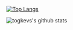 [![Top Langs](https://github-readme-stats.vercel.app/api/top-langs/?username=tgodkev&hide=html,vue,css&theme=tokyonight)](https://github.com/tgodkev/github-readme-stats)


![togkevs's github stats](https://github-readme-stats.vercel.app/api?username=tgodkev&count_private=true&theme=tokyonight&show_icons=true)

<!---
tgodkev/tgodkev is a ✨ special ✨ repository because its `README.md` (this file) appears on your GitHub profile.
You can click the Preview link to take a look at your changes.
--->

